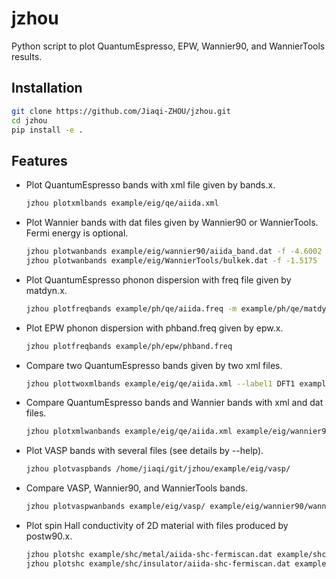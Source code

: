 # jzhou
Python script to plot QuantumEspresso, EPW, Wannier90, and WannierTools results.

## Installation

```bash
git clone https://github.com/Jiaqi-ZHOU/jzhou.git
cd jzhou
pip install -e .
```

## Features

- Plot QuantumEspresso bands with xml file given by bands.x.

  ```bash
  jzhou plotxmlbands example/eig/qe/aiida.xml
  ```

- Plot Wannier bands with dat files given by Wannier90 or WannierTools. Fermi energy is optional.

  ```bash
  jzhou plotwanbands example/eig/wannier90/aiida_band.dat -f -4.6002
  jzhou plotwanbands example/eig/WannierTools/bulkek.dat -f -1.5175
  ```

- Plot QuantumEspresso phonon dispersion with freq file given by matdyn.x.

  ```bash
  jzhou plotfreqbands example/ph/qe/aiida.freq -m example/ph/qe/matdyn.in
  ```

- Plot EPW phonon dispersion with phband.freq given by epw.x.

  ```bash
  jzhou plotfreqbands example/ph/epw/phband.freq
  ```

- Compare two QuantumEspresso bands given by two xml files.

  ```bash
  jzhou plottwoxmlbands example/eig/qe/aiida.xml --label1 DFT1 example/eig/qe/aiida.xml --label2 DFT2
  ```

- Compare QuantumEspresso bands and Wannier bands with xml and dat files.

  ```bash
  jzhou plotxmlwanbands example/eig/qe/aiida.xml example/eig/wannier90/aiida_band.dat
  ```

- Plot VASP bands with several files (see details by --help).

  ```bash
  jzhou plotvaspbands /home/jiaqi/git/jzhou/example/eig/vasp/
  ```

- Compare VASP, Wannier90, and WannierTools bands.

  ```bash
  jzhou plotvaspwanbands example/eig/vasp/ example/eig/wannier90/wannier90_band_vasp.dat --wanfile2 example/eig/WannierTools/bulkek.dat
  ```

- Plot spin Hall conductivity of 2D material with files produced by postw90.x.

  ```bash
  jzhou plotshc example/shc/metal/aiida-shc-fermiscan.dat example/shc/metal/aiida.win
  jzhou plotshc example/shc/insulator/aiida-shc-fermiscan.dat example/shc/insulator/aiida.win
  ```
